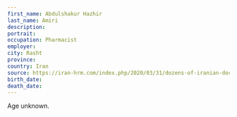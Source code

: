 ```yaml
---
first_name: Abdulshakur Hazhir
last_name: Amiri
description: 
portrait: 
occupation: Pharmacist
employer: 
city: Rasht
province: 
country: Iran
source: https://iran-hrm.com/index.php/2020/03/31/dozens-of-iranian-doctors-died-during-irans-coronavirus-crisis/
birth_date: 
death_date: 
---
```


Age unknown.